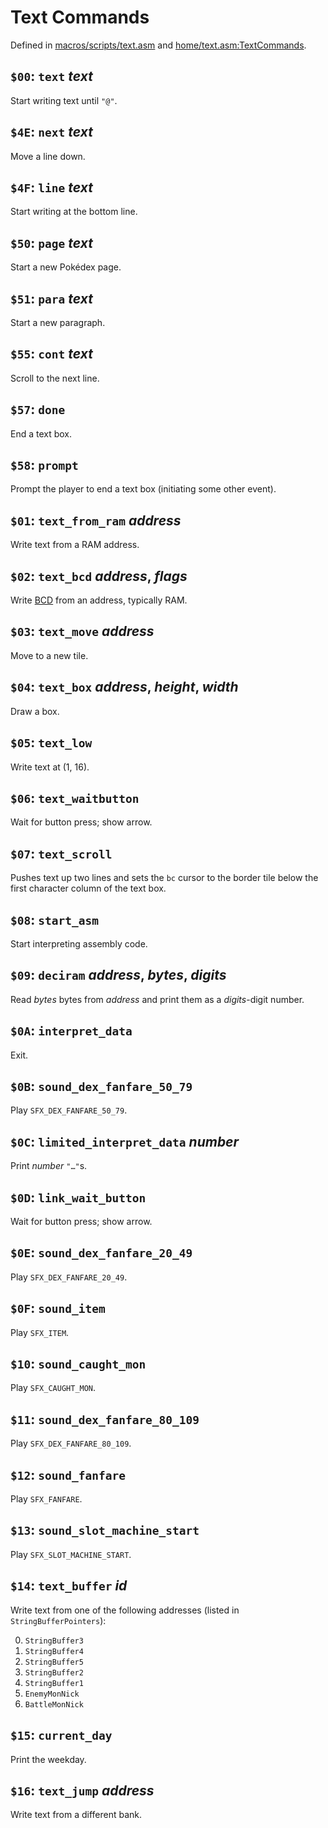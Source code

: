 # Text Commands

Defined in [macros/scripts/text.asm](/macros/scripts/text.asm) and [home/text.asm:TextCommands](/home/text.asm).


## `$00`: `text` *text*

Start writing text until `"@"`.


## `$4E`: `next` *text*

Move a line down.


## `$4F`: `line` *text*

Start writing at the bottom line.


## `$50`: `page` *text*

Start a new Pokédex page.


## `$51`: `para` *text*

Start a new paragraph.


## `$55`: `cont` *text*

Scroll to the next line.


## `$57`: `done`

End a text box.


## `$58`: `prompt`

Prompt the player to end a text box (initiating some other event).


## `$01`: `text_from_ram` *address*

Write text from a RAM address.


## `$02`: `text_bcd` *address*, *flags*

Write [BCD](bcd) from an address, typically RAM.

[bcd]: https://en.wikipedia.org/wiki/Binary-coded_decimal


## `$03`: `text_move` *address*

Move to a new tile.


## `$04`: `text_box` *address*, *height*, *width*

Draw a box.


## `$05`: `text_low`

Write text at (1, 16).


## `$06`: `text_waitbutton`

Wait for button press; show arrow.


## `$07`: `text_scroll`

Pushes text up two lines and sets the `bc` cursor to the border tile below the
first character column of the text box.


## `$08`: `start_asm`

Start interpreting assembly code.


## `$09`: `deciram` *address*, *bytes*, *digits*

Read *bytes* bytes from *address* and print them as a *digits*-digit number.


## `$0A`: `interpret_data`

Exit.


## `$0B`: `sound_dex_fanfare_50_79`

Play `SFX_DEX_FANFARE_50_79`.


## `$0C`: `limited_interpret_data` *number*

Print *number* `"…"`s.


## `$0D`: `link_wait_button`

Wait for button press; show arrow.


## `$0E`: `sound_dex_fanfare_20_49`

Play `SFX_DEX_FANFARE_20_49`.


## `$0F`: `sound_item`

Play `SFX_ITEM`.


## `$10`: `sound_caught_mon`

Play `SFX_CAUGHT_MON`.


## `$11`: `sound_dex_fanfare_80_109`

Play `SFX_DEX_FANFARE_80_109`.


## `$12`: `sound_fanfare`

Play `SFX_FANFARE`.


## `$13`: `sound_slot_machine_start`

Play `SFX_SLOT_MACHINE_START`.


## `$14`: `text_buffer` *id*

Write text from one of the following addresses (listed in `StringBufferPointers`):

0. `StringBuffer3`
1. `StringBuffer4`
2. `StringBuffer5`
3. `StringBuffer2`
4. `StringBuffer1`
5. `EnemyMonNick`
6. `BattleMonNick`


## `$15`: `current_day`

Print the weekday.


## `$16`: `text_jump` *address*

Write text from a different bank.
